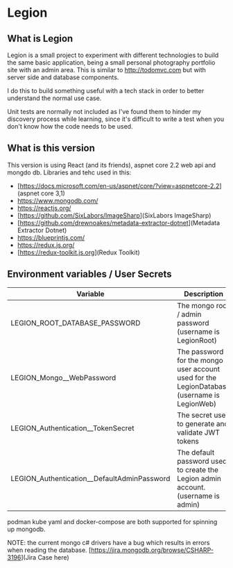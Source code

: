 # Legion

## What is Legion

Legion is a small project to experiment with different technologies to build the same basic application, being a small personal photography portfolio site with an admin area.
This is similar to [<http://todomvc.com>](todomvc) but with server side and database components.

I do this to build something useful with a tech stack in order to better understand the normal use case.

Unit tests are normally not included as I've found them to hinder my discovery process while learning, since it's difficult to write a test when you don't know how the code needs to be used.

## What is this version

This version is using React (and its friends), aspnet core 2.2 web api and mongdo db.
Libraries and tehc used in this:

* [<https://docs.microsoft.com/en-us/aspnet/core/?view=aspnetcore-2.2>](aspnet core 3,1)
* [<https://www.mongodb.com/>](mongoDB)
* [<https://reactjs.org/>](React)
* [<https://github.com/SixLabors/ImageSharp>](SixLabors ImageSharp)
* [<https://github.com/drewnoakes/metadata-extractor-dotnet>](Metadata Extractor Dotnet)
* [<https://blueprintjs.com/>](BlueprintJS)
* [<https://redux.js.org/>](Redux)
* [<https://redux-toolkit.js.org>](Redux Toolkit)

## Environment variables / User Secrets

Variable | Description
--- | ---
LEGION_ROOT_DATABASE_PASSWORD | The mongo root / admin password (username is LegionRoot)
LEGION_Mongo__WebPassword | The password for the mongo user account used for the LegionDatabase (username is LegionWeb)
LEGION_Authentication__TokenSecret | The secret used to generate and validate JWT tokens
LEGION_Authentication__DefaultAdminPassword | The default password used to create the Legion admin account. (username is admin)

podman kube yaml and docker-compose are both supported for spinning up mongodb. 

NOTE: the current mongo c# drivers have a bug which results in errors when reading the database. [<https://jira.mongodb.org/browse/CSHARP-3196>](Jira Case here)
